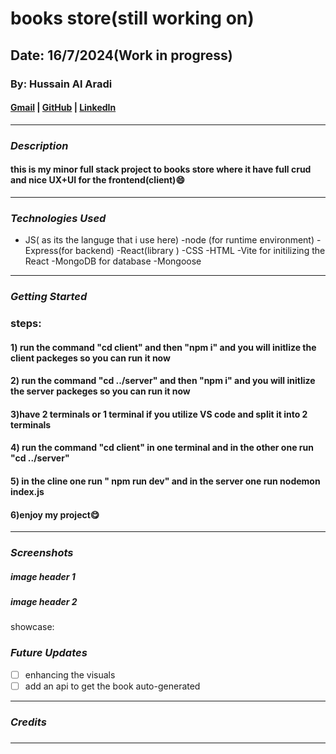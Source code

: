 # books store(still working on)

## Date: 16/7/2024(Work in progress)

### By: Hussain Al Aradi

#### [Gmail](hussainAlAradi.ha@gmail.com) | [GitHub](https://github.com/HussainALAradi5) | [LinkedIn](https://www.linkedin.com/in/hussainalaradi/)

---

### **_Description_**

#### this is my minor full stack project to books store where it have full crud and nice UX+UI for the frontend(client)😄

---

### **_Technologies Used_**

- JS( as its the languge that i use here)
  -node (for runtime environment)
  -Express(for backend)
  -React(library )
  -CSS
  -HTML
  -Vite for initilizing the React
  -MongoDB for database
  -Mongoose

---

### **_Getting Started_**

### steps:

#### 1) run the command "cd client" and then "npm i" and you will initlize the client packeges so you can run it now

#### 2) run the command "cd ../server" and then "npm i" and you will initlize the server packeges so you can run it now

#### 3)have 2 terminals or 1 terminal if you utilize VS code and split it into 2 terminals

#### 4) run the command "cd client" in one terminal and in the other one run "cd ../server"

#### 5) in the cline one run " npm run dev" and in the server one run nodemon index.js

#### 6)enjoy my project😋

---

### **_Screenshots_**

##### image header 1

##### image header 2

showcase:

### **_Future Updates_**

- [ ] enhancing the visuals
- [ ] add an api to get the book auto-generated

---

### **_Credits_**

#####

#####

---
